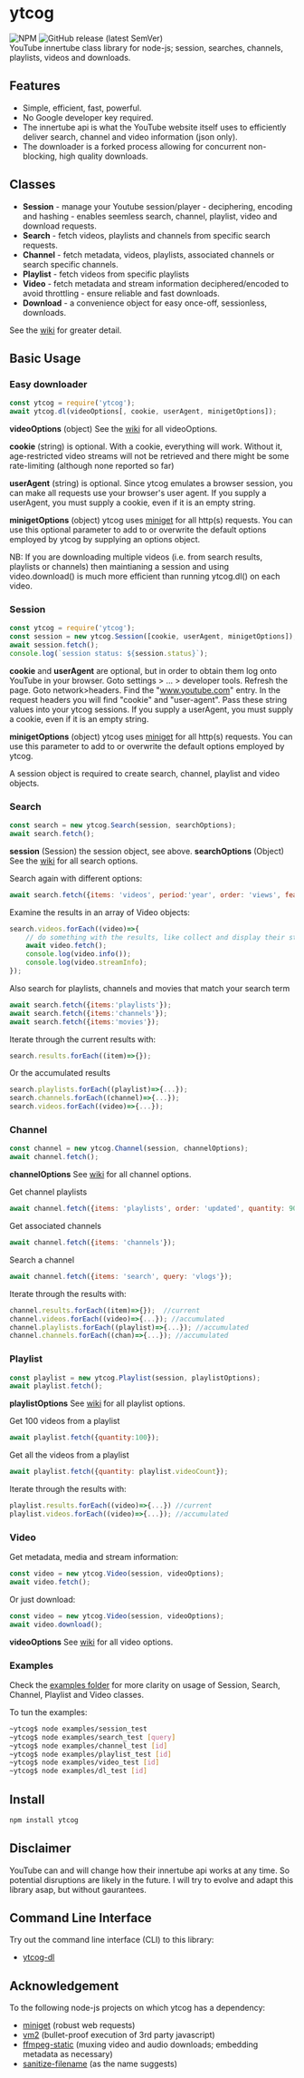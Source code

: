 # ytcog
![NPM](https://img.shields.io/npm/l/ytcog?style=plastic)
![GitHub release (latest SemVer)](https://img.shields.io/github/v/release/Gatecrasher777/ytcog?style=plastic)  
YouTube innertube class library for node-js; session, searches, channels, playlists, videos and downloads.

## Features

* Simple, efficient, fast, powerful. 
* No Google developer key required.  
* The innertube api is what the YouTube website itself uses to efficiently deliver  search, channel and video information (json only).
* The downloader is a forked process allowing for concurrent non-blocking, high quality downloads.

## Classes

* __Session__ - manage your Youtube session/player - deciphering, encoding and hashing - enables seemless search, channel, playlist, video and download requests.
* __Search__ - fetch videos, playlists and channels from specific search requests. 
* __Channel__ - fetch metadata, videos, playlists, associated channels or search specific channels. 
* __Playlist__ - fetch videos from specific playlists 
* __Video__ - fetch metadata and stream information deciphered/encoded to avoid throttling - ensure reliable and fast downloads.
* __Download__ - a convenience object for easy once-off, sessionless, downloads.

See the [wiki](https://github.com/gatecrasher777/ytcog/wiki) for greater detail.

## Basic Usage 

### Easy downloader

```js
const ytcog = require('ytcog');
await ytcog.dl(videoOptions[, cookie, userAgent, minigetOptions]);
```

__videoOptions__ (object) See the [wiki](https://github.com/gatecrasher777/ytcog/wiki/Video#Options) for all videoOptions.  

__cookie__ (string) is optional. With a cookie, everything will work. Without it, age-restricted video streams will not be retrieved and there might be some rate-limiting (although none reported so far)

__userAgent__ (string) is optional. Since ytcog emulates a browser session, you can make all requests use your browser's user agent.  If you supply a userAgent, you must supply a cookie, even if it is an empty string.  

__minigetOptions__ (object) ytcog uses [miniget](https://github.com/fent/node-miniget) for all http(s) requests. You can use this optional parameter to add to or overwrite the default options employed by ytcog by supplying an options object.  

NB: If you are downloading multiple videos (i.e. from search results, playlists or channels) then maintianing a session and using video.download() is much more efficient than running ytcog.dl() on each video.

### Session

```js
const ytcog = require('ytcog');
const session = new ytcog.Session([cookie, userAgent, minigetOptions]);
await session.fetch();
console.log(`session status: ${session.status}`);
```

__cookie__ and __userAgent__ are optional, but in order to obtain them log onto YouTube in your browser. Goto settings > ... > developer tools. Refresh the page. Goto network>headers. Find the "www.youtube.com" entry. In the request headers you will find "cookie" and "user-agent". Pass these string values into your ytcog sessions.  If you supply a userAgent, you must supply a cookie, even if it is an empty string.

__minigetOptions__ (object) ytcog uses [miniget](https://github.com/fent/node-miniget) for all http(s) requests. You can use this parameter to add to or overwrite the default options employed by ytcog.

A session object is required to create search, channel, playlist and video objects.

### Search

```js
const search = new ytcog.Search(session, searchOptions);
await search.fetch();
```
__session__ (Session) the session object, see above.
__searchOptions__ (Object) See the [wiki](https://github.com/gatecrasher777/ytcog/wiki/Search#Options) for all search options.  

Search again with different options:

```js
await search.fetch({items: 'videos', period:'year', order: 'views', features: 'hd', quantity: 500 });
```

Examine the results in an array of Video objects:

```js
search.videos.forEach((video)=>{
    // do something with the results, like collect and display their streams
    await video.fetch();
    console.log(video.info());
    console.log(video.streamInfo);
});
```

Also search for playlists, channels and movies that match your search term

```js
await search.fetch({items:'playlists'});
await search.fetch({items:'channels'});
await search.fetch({items:'movies'});
```

Iterate through the current results with:

```js
search.results.forEach((item)=>{});
```

Or the accumulated results

```js
search.playlists.forEach((playlist)=>{...});
search.channels.forEach((channel)=>{...});
search.videos.forEach((video)=>{...});
```

### Channel

```js
const channel = new ytcog.Channel(session, channelOptions);
await channel.fetch();
```

__channelOptions__ See [wiki](https://github.com/gatecrasher777/ytcog/wiki/Channel#Options) for all channel options.

Get channel playlists 

```js
await channel.fetch({items: 'playlists', order: 'updated', quantity: 90});
```

Get associated channels 

```js
await channel.fetch({items: 'channels'});
```

Search a channel

```js
await channel.fetch({items: 'search', query: 'vlogs'});
```

Iterate through the results with:

```js
channel.results.forEach((item)=>{});  //current
channel.videos.forEach((video)=>{...}); //accumulated
channel.playlists.forEach((playlist)=>{...}); //accumulated
channel.channels.forEach((chan)=>{...}); //accumulated
```

### Playlist

```js
const playlist = new ytcog.Playlist(session, playlistOptions);
await playlist.fetch();
```

__playlistOptions__ See [wiki](https://github.com/gatecrasher777/ytcog/wiki/Playlist#Options) for all playlist options.

Get 100 videos from a playlist
```js
await playlist.fetch({quantity:100});
```

Get all the videos from a playlist 
```js
await playlist.fetch({quantity: playlist.videoCount});
```

Iterate through the results with:
```js
playlist.results.forEach((video)=>{...}) //current
playlist.videos.forEach((video)=>{...}); //accumulated
```

### Video

Get metadata, media and stream information:
```js
const video = new ytcog.Video(session, videoOptions);
await video.fetch();
```

Or just download:
```js
const video = new ytcog.Video(session, videoOptions);
await video.download();
```

__videoOptions__ See [wiki](https://github.com/gatecrasher777/ytcog/wiki/Video#Options) for all video options. 

### Examples

Check the [examples folder](https://github.com/gatecrasher777/ytcog/tree/main/examples) for more clarity on usage of Session, Search, Channel, Playlist and Video classes. 

To tun the examples:
```bash
~ytcog$ node examples/session_test
~ytcog$ node examples/search_test [query]
~ytcog$ node examples/channel_test [id]
~ytcog$ node examples/playlist_test [id]
~ytcog$ node examples/video_test [id]
~ytcog$ node examples/dl_test [id]
```

## Install 

```bash
npm install ytcog
```

## Disclaimer 

YouTube can and will change how their innertube api works at any time. So potential disruptions are likely in the future. I will try to evolve and adapt this library asap, but without gaurantees. 

## Command Line Interface

Try out the command line interface (CLI) to this library:

* [ytcog-dl](https://github.com/gatecrasher777/ytcog-dl)

## Acknowledgement 

To the following node-js projects on which ytcog has a dependency:

* [miniget](https://github.com/fent/node-miniget) (robust web requests)
* [vm2](https://github.com/patriksimek/vm2) (bullet-proof execution of 3rd party javascript)
* [ffmpeg-static](https://github.com/eugeneware/ffmpeg-static) (muxing video and audio downloads; embedding metadata as necessary)
* [sanitize-filename](https://github.com/parshap/node-sanitize-filename) (as the name suggests)
